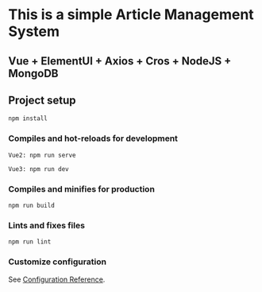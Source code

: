# This is a simple Article Management System  
## Vue + ElementUI + Axios + Cros + NodeJS + MongoDB  

## Project setup
```
npm install
```

### Compiles and hot-reloads for development
```
Vue2: npm run serve
```
```
Vue3: npm run dev
```

### Compiles and minifies for production
```
npm run build
```

### Lints and fixes files
```
npm run lint
```

### Customize configuration
See [Configuration Reference](https://cli.vuejs.org/config/).
